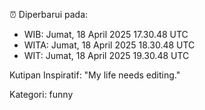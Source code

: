 ⏰ Diperbarui pada:
- WIB: Jumat, 18 April 2025 17.30.48 UTC
- WITA: Jumat, 18 April 2025 18.30.48 UTC
- WIT: Jumat, 18 April 2025 19.30.48 UTC

Kutipan Inspiratif:
"My life needs editing."


Kategori: funny

